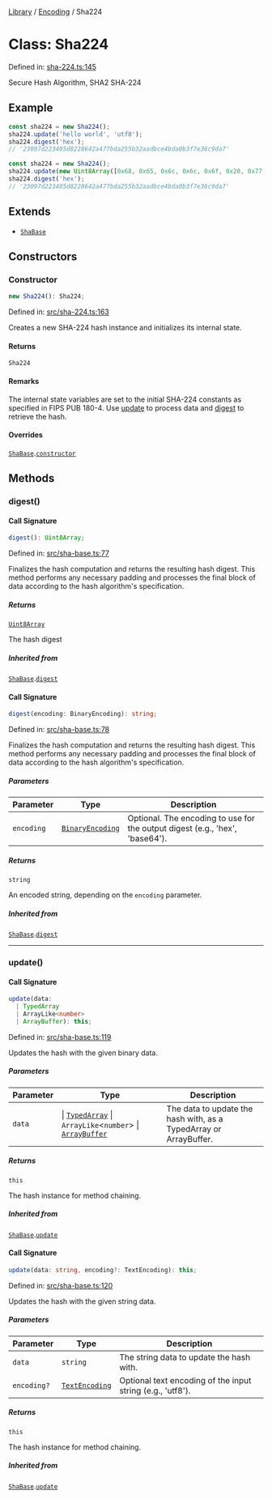 <!-- markdownlint-disable -->
<!-- cspell: disable -->
[Library](../index.md) / [Encoding](./index.md) / Sha224

# Class: Sha224

Defined in: [sha-224.ts:145](https://github.com/technobuddha/library/blob/main/src/sha-224.ts#L145)

Secure Hash Algorithm, SHA2 SHA-224

## Example

```typescript
const sha224 = new Sha224();
sha224.update('hello world', 'utf8');
sha224.digest('hex');
// '23097d223405d8228642a477bda255b32aadbce4bda0b3f7e36c9da7'
```
```typescript
const sha224 = new Sha224();
sha224.update(new Uint8Array([0x68, 0x65, 0x6c, 0x6c, 0x6f, 0x20, 0x77, 0x6f, 0x72, 0x6c, 0x64]));
sha224.digest('hex');
// '23097d223405d8228642a477bda255b32aadbce4bda0b3f7e36c9da7'
```

## Extends

- [`ShaBase`](ShaBase.md)

## Constructors

### Constructor

```ts
new Sha224(): Sha224;
```

Defined in: [src/sha-224.ts:163](https://github.com/technobuddha/library/blob/main/src/sha-224.ts#L163)

Creates a new SHA-224 hash instance and initializes its internal state.

#### Returns

`Sha224`

#### Remarks

The internal state variables are set to the initial SHA-224 constants as specified
in FIPS PUB 180-4. Use [update](#update) to process data and [digest](#digest) to retrieve the hash.

#### Overrides

[`ShaBase`](ShaBase.md).[`constructor`](ShaBase.md#constructor)

## Methods

### digest()

#### Call Signature

```ts
digest(): Uint8Array;
```

Defined in: [src/sha-base.ts:77](https://github.com/technobuddha/library/blob/main/src/sha-base.ts#L77)

Finalizes the hash computation and returns the resulting hash digest.
This method performs any necessary padding and processes the final block
of data according to the hash algorithm's specification.

##### Returns

[`Uint8Array`](https://developer.mozilla.org/docs/Web/JavaScript/Reference/Global_Objects/Uint8Array)

The hash digest

##### Inherited from

[`ShaBase`](ShaBase.md).[`digest`](ShaBase.md#digest)

#### Call Signature

```ts
digest(encoding: BinaryEncoding): string;
```

Defined in: [src/sha-base.ts:78](https://github.com/technobuddha/library/blob/main/src/sha-base.ts#L78)

Finalizes the hash computation and returns the resulting hash digest.
This method performs any necessary padding and processes the final block
of data according to the hash algorithm's specification.

##### Parameters

| Parameter | Type | Description |
| ------ | ------ | ------ |
| `encoding` | [`BinaryEncoding`](BinaryEncoding.md) | Optional. The encoding to use for the output digest (e.g., 'hex', 'base64'). |

##### Returns

`string`

An encoded string, depending on the `encoding` parameter.

##### Inherited from

[`ShaBase`](ShaBase.md).[`digest`](ShaBase.md#digest)

***

### update()

#### Call Signature

```ts
update(data: 
  | TypedArray
  | ArrayLike<number>
  | ArrayBuffer): this;
```

Defined in: [src/sha-base.ts:119](https://github.com/technobuddha/library/blob/main/src/sha-base.ts#L119)

Updates the hash with the given binary data.

##### Parameters

| Parameter | Type | Description |
| ------ | ------ | ------ |
| `data` | \| [`TypedArray`](../Utility/TypedArray.md) \| `ArrayLike`\<`number`\> \| [`ArrayBuffer`](https://developer.mozilla.org/docs/Web/JavaScript/Reference/Global_Objects/ArrayBuffer) | The data to update the hash with, as a TypedArray or ArrayBuffer. |

##### Returns

`this`

The hash instance for method chaining.

##### Inherited from

[`ShaBase`](ShaBase.md).[`update`](ShaBase.md#update)

#### Call Signature

```ts
update(data: string, encoding?: TextEncoding): this;
```

Defined in: [src/sha-base.ts:120](https://github.com/technobuddha/library/blob/main/src/sha-base.ts#L120)

Updates the hash with the given string data.

##### Parameters

| Parameter | Type | Description |
| ------ | ------ | ------ |
| `data` | `string` | The string data to update the hash with. |
| `encoding?` | [`TextEncoding`](../Unicode/TextEncoding.md) | Optional text encoding of the input string (e.g., 'utf8'). |

##### Returns

`this`

The hash instance for method chaining.

##### Inherited from

[`ShaBase`](ShaBase.md).[`update`](ShaBase.md#update)

